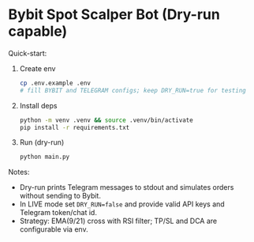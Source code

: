 # Bybit Spot Scalper Bot (Dry-run capable)

Quick-start:

1. Create env

   ```bash
   cp .env.example .env
   # fill BYBIT and TELEGRAM configs; keep DRY_RUN=true for testing
   ```

2. Install deps

   ```bash
   python -m venv .venv && source .venv/bin/activate
   pip install -r requirements.txt
   ```

3. Run (dry-run)

   ```bash
   python main.py
   ```

Notes:
- Dry-run prints Telegram messages to stdout and simulates orders without sending to Bybit.
- In LIVE mode set `DRY_RUN=false` and provide valid API keys and Telegram token/chat id.
- Strategy: EMA(9/21) cross with RSI filter; TP/SL and DCA are configurable via env.
